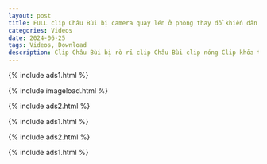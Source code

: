 ```yaml
---
layout: post
title: FULL clip Châu Bùi bị camera quay lén ở phòng thay đồ khiến dân mạng phẫn nộ full clip VIDEO!!
categories: Videos
date: 2024-06-25
tags: Videos, Download
description: Clip Châu Bùi bị rò rỉ clip Châu Bùi clip nóng Clip khỏa thân Châu Bùi nóng bỏng Video Châu Bùi lan truyền Clip rò rỉ mới nhất của Châu Bùi trực tuyến hd
---
```

{% include ads1.html %}

{% include imageload.html %}

{% include ads2.html %}

{% include ads1.html %}

{% include ads2.html %}

{% include ads1.html %}
